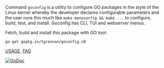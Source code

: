 Command `goconfig` is a utility to configure GO packages in the style of the
Linux kernel whereby the developer declares configurable parameters and the
user runs this much like `make menuconfig && make ...` to configure, build,
test, and install.  Goconfig has CLI, TUI and webserver menus.

Fetch, build and install this package with GO tool:

	go get gopkg.in/tgrennan/goconfig.v0

[USAGE](USAGE.md), [FAQ](FAQ.md)

[![GoDoc](https://godoc.org/gopkg.in/tgrennan/goconfig.v0?status.png)](
https://godoc.org/gopkg.in/tgrennan/goconfig.v0)
